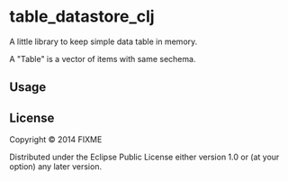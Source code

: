 # table_datastore_clj

A little library to keep simple data table in memory.

A "Table" is a vector of items with same sechema.

## Usage



## License

Copyright © 2014 FIXME

Distributed under the Eclipse Public License either version 1.0 or (at
your option) any later version.
